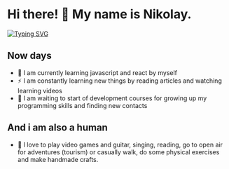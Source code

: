 # Hi there! 👋 My name is Nikolay.

[![Typing SVG](https://readme-typing-svg.herokuapp.com?color=%2336BCF7&lines=I+want+to+be+a+frontend+developer)](https://git.io/typing-svg)

## Now days

- 🌱 I am currently learning javascript and react by myself
- ⚡ I am constantly learning new things by reading articles and watching learning videos
- 💪 I am waiting to start of development courses for growing up my programming skills and finding new contacts

## And i am also a human

- 🎉 I love to play video games and guitar, singing, reading, go to open air for adventures (tourism) or casually walk, do some physical exercises and make handmade crafts.

<!-- ## My social

[<img aligh="left" alt="VK" width="25px" scr="https://www.svgrepo.com/show/349554/vk.svg"/>][vk]

[vk]: https://vk.com/zellkun

## Languages and Tools

<img aligh="left" alt="HTML5" width="25px" scr="https://raw.githubusercontent.com/github/explore/80688e429a7d4ef2fca1e82350fe8e3517d3494d/topics/html/html.png"/> -->

<!--
**ZerruKun/ZerruKun** is a ✨ _special_ ✨ repository because its `README.md` (this file) appears on your GitHub profile.

Here are some ideas to get you started:
💪
🎉
🥅
⚡
🤹🏽
- 🔭 I am currently search a first work in development
- 🔭 I’m currently working on ...
- 🌱 I’m currently learning ...
- 👯 I’m looking to collaborate on ...
- 🤔 I’m looking for help with ...
- 💬 Ask me about ...
- 📫 How to reach me: ...
- 😄 Pronouns: ...
- ⚡ Fun fact: ...
-->
